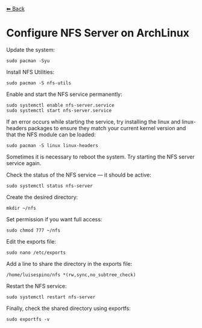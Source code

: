 [⬅ Back](../)

# Configure NFS Server on ArchLinux

Update the system:
```
sudo pacman -Syu
```

Install NFS Utilities:
```
sudo pacman -S nfs-utils
```

Enable and start the NFS service permanently:
```
sudo systemctl enable nfs-server.service
sudo systemctl start nfs-server.service
```

If an error occurs while starting the service, try installing the linux and linux-headers packages to ensure they match your current kernel version and that the NFS module can be loaded:
```
sudo pacman -S linux linux-headers
```

Sometimes it is necessary to reboot the system. Try starting the NFS server service again.

Check the status of the NFS service — it should be active:
```
sudo systemctl status nfs-server
```

Create the desired directory:
```
mkdir ~/nfs
```

Set permission if you want full access:
```
sudo chmod 777 ~/nfs
```

Edit the exports file:
```
sudo nano /etc/exports
```

Add a line to share the directory in the exports file:
```
/home/luisespino/nfs *(rw,sync,no_subtree_check)
```


Restart the NFS service:
```
sudo systemctl restart nfs-server
```

Finally, check the shared directory using exportfs:
```
sudo exportfs -v
```